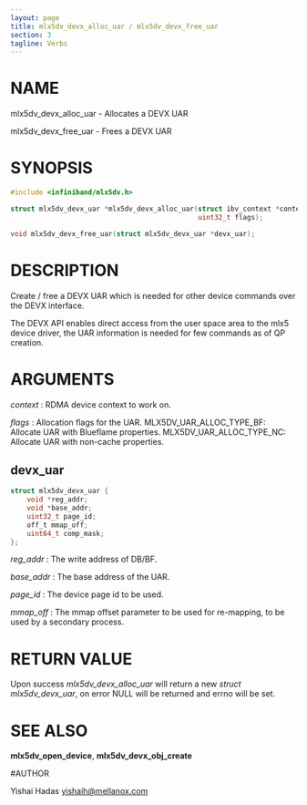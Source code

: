 ```yaml
---
layout: page
title: mlx5dv_devx_alloc_uar / mlx5dv_devx_free_uar
section: 3
tagline: Verbs
---
```


# NAME

mlx5dv_devx_alloc_uar -  Allocates a DEVX UAR

mlx5dv_devx_free_uar -   Frees a DEVX UAR

# SYNOPSIS

```c
#include <infiniband/mlx5dv.h>

struct mlx5dv_devx_uar *mlx5dv_devx_alloc_uar(struct ibv_context *context,
                                              uint32_t flags);

void mlx5dv_devx_free_uar(struct mlx5dv_devx_uar *devx_uar);
```

# DESCRIPTION

Create / free a DEVX UAR which is needed for other device commands over the DEVX interface.

The DEVX API enables direct access from the user space area to the mlx5 device
driver, the UAR information is needed for few commands as of QP creation.


# ARGUMENTS
*context*
:	RDMA device context to work on.

*flags*
:	Allocation flags for the UAR.
	MLX5DV_UAR_ALLOC_TYPE_BF:
		Allocate UAR with Blueflame properties.
	MLX5DV_UAR_ALLOC_TYPE_NC:
		Allocate UAR with non-cache properties.

## devx_uar

```c
struct mlx5dv_devx_uar {
	void *reg_addr;
	void *base_addr;
	uint32_t page_id;
	off_t mmap_off;
	uint64_t comp_mask;
};
```
*reg_addr*
:	The write address of DB/BF.

*base_addr*
:	The base address of the UAR.

*page_id*
:	The device page id to be used.

*mmap_off*
:	The mmap offset parameter to be used for re-mapping, to be used by a secondary process.

# RETURN VALUE

Upon success *mlx5dv_devx_alloc_uar* will return a new *struct
mlx5dv_devx_uar*,  on error NULL will be returned and errno will be set.

# SEE ALSO

**mlx5dv_open_device**, **mlx5dv_devx_obj_create**

#AUTHOR

Yishai Hadas  <yishaih@mellanox.com>
